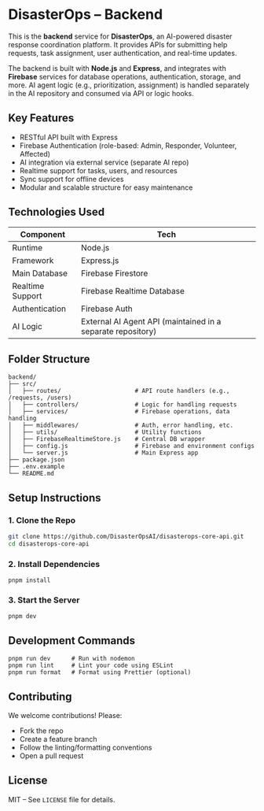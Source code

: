 # DisasterOps – Backend

This is the **backend** service for **DisasterOps**, an AI-powered disaster response coordination platform. It provides APIs for submitting help requests, task assignment, user authentication, and real-time updates.

The backend is built with **Node.js** and **Express**, and integrates with **Firebase** services for database operations, authentication, storage, and more. AI agent logic (e.g., prioritization, assignment) is handled separately in the AI repository and consumed via API or logic hooks.

## Key Features

-  RESTful API built with Express
-  Firebase Authentication (role-based: Admin, Responder, Volunteer, Affected)
-  AI integration via external service (separate AI repo)
-  Realtime support for tasks, users, and resources
-  Sync support for offline devices
-  Modular and scalable structure for easy maintenance


## Technologies Used

| Component         | Tech                                     |
|------------------|-------------------------------------------|
| Runtime           | Node.js                                  |
| Framework         | Express.js                               |
| Main Database    | Firebase Firestore                        |
| Realtime Support | Firebase Realtime Database    |
| Authentication    | Firebase Auth          |
| AI Logic          | External AI Agent API (maintained in a separate repository)|


## Folder Structure

```
backend/
├── src/
│   ├── routes/                     # API route handlers (e.g., /requests, /users)
│   ├── controllers/                # Logic for handling requests
│   ├── services/                   # Firebase operations, data handling
│   ├── middlewares/                # Auth, error handling, etc.
│   ├── utils/                      # Utility functions
│   ├── FirebaseRealtimeStore.js    # Central DB wrapper
│   ├── config.js                   # Firebase and environment configs
│   └── server.js                   # Main Express app
├── package.json
├── .env.example
└── README.md
```

##  Setup Instructions

### 1. Clone the Repo

```bash
git clone https://github.com/DisasterOpsAI/disasterops-core-api.git
cd disasterops-core-api
```

### 2. Install Dependencies
```
pnpm install
```

### 3. Start the Server
```
pnpm dev
```

## Development Commands
```
pnpm run dev      # Run with nodemon
pnpm run lint     # Lint your code using ESLint
pnpm run format   # Format using Prettier (optional)
```

## Contributing

We welcome contributions! Please:

- Fork the repo
- Create a feature branch
- Follow the linting/formatting conventions
- Open a pull request


## License

MIT – See `LICENSE` file for details.
